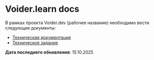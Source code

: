# Voider.learn docs

В рамках проекта Voider.dev (рабочее название) необходимо вести следующие документы:
- [Техническая документация](https://github.com/EnotInc/Voider.dev-docs/blob/master/docs/Technical%20documentation.md)
- [Техническое задание](https://github.com/EnotInc/Voider.dev-docs/blob/master/docs/Technical%20assigment.md)

**Дата последнего обновления**: 15.10.2025